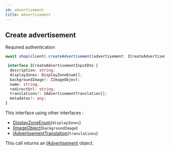 ```yaml
---
id: advertisement
title: Advertisement
---
```


## Create advertisement

<span class="badge badge--warning">Required authentication</span>

```ts
await shop(client).createAdvertisement(advertisement: ICreateAdvertisementInputDto);
```

```ts
 interface ICreateAdvertisementInputDto {
  description: string;
  displayZones: DisplayZoneEnum[];
  backgroundImage?: IImageObject;
  name: string;
  redirectUrl: string;
  translations?: IAdvertisementTranslation[];
  metadatas?: any;
}
```

This interface using other interfaces :
 - [DisplayZoneEnum](../shop-types#displayzoneenum)(`displayZones`)
 - [IImageObject](../media-types#iimageobject)(`backgroundImage`)
 - [IAdvertisementTranslation](../shop-types#iadvertisementtranslation)(`translations`)

This call returns an [IAdvertisement](../shop-types#iadvertisement) object.